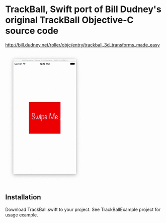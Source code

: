 # TrackBall, Swift port of Bill Dudney's original TrackBall Objective-C source code

http://bill.dudney.net/roller/objc/entry/trackball_3d_transforms_made_easy

![alt tag](TrackBallExample.gif)

## Installation 

Download TrackBall.swift to your project. See TrackBallExample project for usage example.
